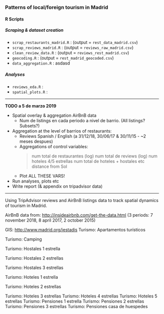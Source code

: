 ### Patterns of local/foreign tourism in Madrid

#### R Scripts

##### Scraping & dataset creation

* `scrap_restaurants_madrid.R` : (output = `rest_data_madrid.csv`)
* `scrap_reviews_madrid.R` : (output = `reviews_raw_madrid.csv`)
* `clean_review_data.R` : (output = `reviews_rest_madrid.csv`)
* `geocoding.R` : (output = `rest_madrid_geocoded.csv`)
* `data_aggregation.R` : asdasd


##### Analyses

* `reviews_eda.R` :
* `spatial_plots.R` :


----------------------------------------------------------
**TODO a 5 de marzo 2019**
- Spatial overlay & aggregation AirBnB data
  * Num de listings en cada periodo a nivel de barrio. (All listings? Subsets?)
- Aggregation at the level of barrios of restaurants:
  * Reviews Spanish / English (a 31/12/18, 30/06/17 & 30/11/15 - ~2 meses despues)
  * Aggregations of control variables:
    > num total de restaurantes (log)
    > num total de reviews (log)
    > num hoteles 4/5 estrellas
    > num total de hoteles + hostales etc
    > distance from Sol
  * Plot ALL THESE VARS!
- Run analyses, plots etc
- Write report (& appendix on tripadvisor data)
----------------------------------------------------------


Using TripAdvisor reviews and AirBnB listings data to track spatial dynamics of tourism in Madrid.

AirBnB data from: http://insideairbnb.com/get-the-data.html (3 periods: 7 november 2018, 8 april 2017, 2 october 2015)

GIS: http://www.madrid.org/iestadis
Turismo: Apartamentos turísticos

Turismo: Camping

Turismo: Hostales 1 estrella

Turismo: Hostales 2 estrellas

Turismo: Hostales 3 estrellas

Turismo: Hoteles 1 estrella

Turismo: Hoteles 2 estrellas

Turismo: Hoteles 3 estrellas
Turismo: Hoteles 4 estrellas
Turismo: Hoteles 5 estrellas
Turismo: Pensiones 1 estrella
Turismo: Pensiones 2 estrellas
Turismo: Pensiones 3 estrellas
Turismo: Pensiones casa de huespedes
